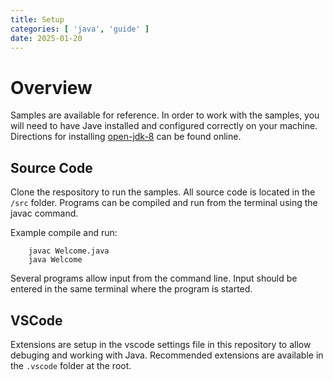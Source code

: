 ```yaml
---
title: Setup
categories: [ 'java', 'guide' ]
date: 2025-01-20
---
```


# Overview

Samples are available for reference.  In order to work with the samples, you will need to have Jave installed and configured correctly on your machine.  Directions for installing [open-jdk-8](https://openjdk.org/install/) can be found online.

## Source Code

Clone the respository to run the samples. All source code is located in the `/src` folder.
Programs can be compiled and run from the terminal using the javac command.

Example compile and run:

````
    javac Welcome.java
    java Welcome
````

Several programs allow input from the command line.  Input should be entered in the same terminal where the program is started.

## VSCode

Extensions are setup in the vscode settings file in this repository to allow debuging and working with Java.  Recommended extensions are available in the `.vscode` folder at the root.
